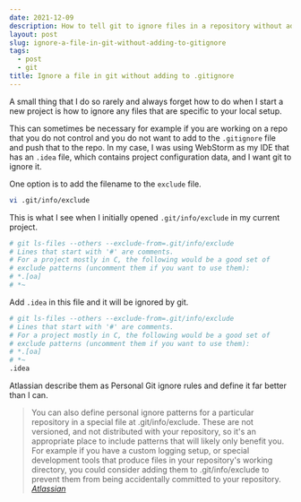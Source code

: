 ```yaml
---
date: 2021-12-09
description: How to tell git to ignore files in a repository without adding to .gitignore
layout: post
slug: ignore-a-file-in-git-without-adding-to-gitignore
tags:
  - post
  - git
title: Ignore a file in git without adding to .gitignore
---
```


A small thing that I do so rarely and always forget how to do when I start a new project is how to ignore any files that are specific to your local setup.

This can sometimes be necessary for example if you are working on a repo that you do not control and you do not want to add to the `.gitignore` file and push that to the repo. In my case, I was using WebStorm as my IDE that has an `.idea` file, which contains project configuration data, and I want git to ignore it.

One option is to add the filename to the `exclude` file.

```bash
vi .git/info/exclude
```

This is what I see when I initially opened `.git/info/exclude` in my current project.

```bash
# git ls-files --others --exclude-from=.git/info/exclude
# Lines that start with '#' are comments.
# For a project mostly in C, the following would be a good set of
# exclude patterns (uncomment them if you want to use them):
# *.[oa]
# *~
```

Add `.idea` in this file and it will be ignored by git.

```bash
# git ls-files --others --exclude-from=.git/info/exclude
# Lines that start with '#' are comments.
# For a project mostly in C, the following would be a good set of
# exclude patterns (uncomment them if you want to use them):
# *.[oa]
# *~
.idea
```

Atlassian describe them as Personal Git ignore rules and define it far better than I can.

> You can also define personal ignore patterns for a particular repository in a special file at .git/info/exclude. These are not versioned, and not distributed with your repository, so it's an appropriate place to include patterns that will likely only benefit you. For example if you have a custom logging setup, or special development tools that produce files in your repository's working directory, you could consider adding them to .git/info/exclude to prevent them from being accidentally committed to your repository.
> <cite><a href="https://www.atlassian.com/git/tutorials/saving-changes/gitignore">Atlassian</a></cite>
